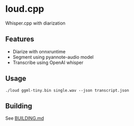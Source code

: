 # loud.cpp

Whisper.cpp with diarization

## Features

-  Diarize with onnxruntime
-  Segment using pyannote-audio model
-  Transcribe using OpenAI whisper

## Usage

```console
./loud ggml-tiny.bin single.wav --json transcript.json
```

## Building

See [BUILDING.md](docs/BUILDING.md)

